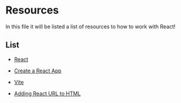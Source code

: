 # Resources

In this file it will be listed a list of resources to how to work with React!

## List

* [React](https://react.dev/)

* [Create a React App](https://create-react-app.dev/)

* [Vite](https://vitejs.dev/guide)

* [Adding React URL to HTML](https://gist.githubusercontent.com/gaearon/0275b1e1518599bbeafcde4722e79ed1/raw/db72dcbf3384ee1708c4a07d3be79860db04bff0/example.html)